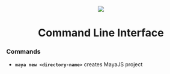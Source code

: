<p align="center"><img src="https://github.com/mayajs/maya/blob/master/maya.svg"></p>

<h1 align="center">Command Line Interface</h1>

### Commands

- **`maya new <directory-name>`** creates MayaJS project
